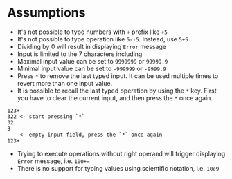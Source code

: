 # Assumptions

* It's not possible to type numbers with `+` prefix like `+5`
* It's not possible to type operation like `5--5`. Instead, use `5+5`
* Dividing by 0 will result in displaying `Error` message
* Input is limited to the 7 characters including
* Maximal input value can be set to `9999999` or `99999.9`
* Minimal input value can be set to `-999999` or `-9999.9`
* Press `*` to remove the last typed input. It can be used multiple times to revert more than one input value.
* It is possible to recall the last typed operation by using the `*` key. First you have to clear the current input, and
  then press the `*` once again.

```
123+
322 <- start pressing `*`
32
3
    <- empty input field, press the `*` once again
123+
```

* Trying to execute operations without right operand will trigger displaying `Error` message, i.e. `100+=`
* There is no support for typing values using scientific notation, i.e. `10e9`
